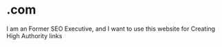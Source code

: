 # .com
I am an Former SEO Executive, and I want to use this website for Creating High Authority  links
